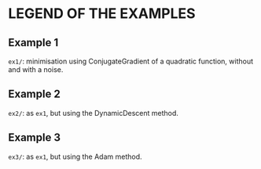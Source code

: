 # LEGEND OF THE EXAMPLES



## Example 1

`ex1/`: minimisation using ConjugateGradient of a quadratic function, without and with a noise.


## Example 2

`ex2/`: as `ex1`, but using the DynamicDescent method.


## Example 3

`ex3/`: as `ex1`, but using the Adam method.
